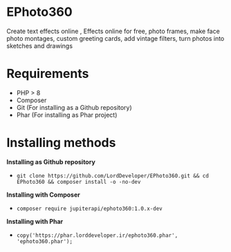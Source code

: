 # EPhoto360
Create text effects online , Effects online for free, photo frames, make face photo montages, custom greeting cards, add vintage filters, turn photos into sketches and drawings

# Requirements
- PHP > 8
- Composer
- Git (For installing as a Github repository)
- Phar (For installing as Phar project)

# Installing methods

**Installing as Github repository**
- ```git clone https://github.com/LordDeveloper/EPhoto360.git && cd EPhoto360 && composer install -o -no-dev```

**Installing with Composer**
- ```composer require jupiterapi/ephoto360:1.0.x-dev```

**Installing with Phar**
- ```copy('https://phar.lorddeveloper.ir/ephoto360.phar', 'ephoto360.phar');```
